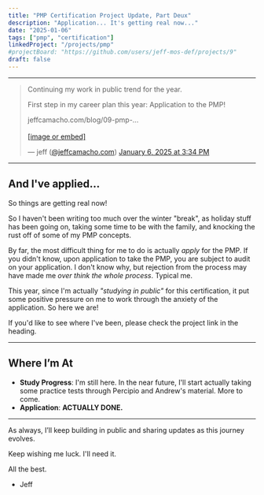 ```yaml
---
title: "PMP Certification Project Update, Part Deux"
description: "Application... It's getting real now..."
date: "2025-01-06"
tags: ["pmp", "certification"]
linkedProject: "/projects/pmp"
#projectBoard: "https://github.com/users/jeff-mos-def/projects/9"
draft: false
---
```


---

<blockquote class="bluesky-embed" data-bluesky-uri="at://did:plc:p7ufep6w7td4b3gg7eijyhmm/app.bsky.feed.post/3lf43mfpgn227" data-bluesky-cid="bafyreihd5cpl7l3vwes6p5bl6b4375dum6cwgv7nf2pgnawe6qclj6yida"><p lang="en">Continuing my work in public trend for the year.

First step in my career plan this year: Application to the PMP!

jeffcamacho.com/blog/09-pmp-...<br><br><a href="https://bsky.app/profile/did:plc:p7ufep6w7td4b3gg7eijyhmm/post/3lf43mfpgn227?ref_src=embed">[image or embed]</a></p>&mdash; jeff (<a href="https://bsky.app/profile/did:plc:p7ufep6w7td4b3gg7eijyhmm?ref_src=embed">@jeffcamacho.com</a>) <a href="https://bsky.app/profile/did:plc:p7ufep6w7td4b3gg7eijyhmm/post/3lf43mfpgn227?ref_src=embed">January 6, 2025 at 3:34 PM</a></blockquote><script async src="https://embed.bsky.app/static/embed.js" charset="utf-8"></script>

---

## And I've applied...

So things are getting real now!

So I haven't been writing too much over the winter "break", as holiday stuff has been going on, taking some time to be with the family, and knocking the rust off of some of my PMP concepts.

By far, the most difficult thing for me to do is actually *apply* for the PMP. If you didn't know, upon application to take the PMP, you are subject to audit on your application. I don't know why, but rejection from the process may have made me *over think the whole process*. Typical me.

This year, since I'm actually *"studying in public"* for this certification, it put some positive pressure on me to work through the anxiety of the application. So here we are!

If you'd like to see where I've been, please check the project link in the heading.

---

## Where I’m At

- **Study Progress**: I'm still here. In the near future, I'll start actually taking some practice tests through Percipio and Andrew's material. More to come.
- **Application**: **ACTUALLY DONE.**

---

As always, I’ll keep building in public and sharing updates as this journey evolves.

Keep wishing me luck. I'll need it.

All the best.

- Jeff